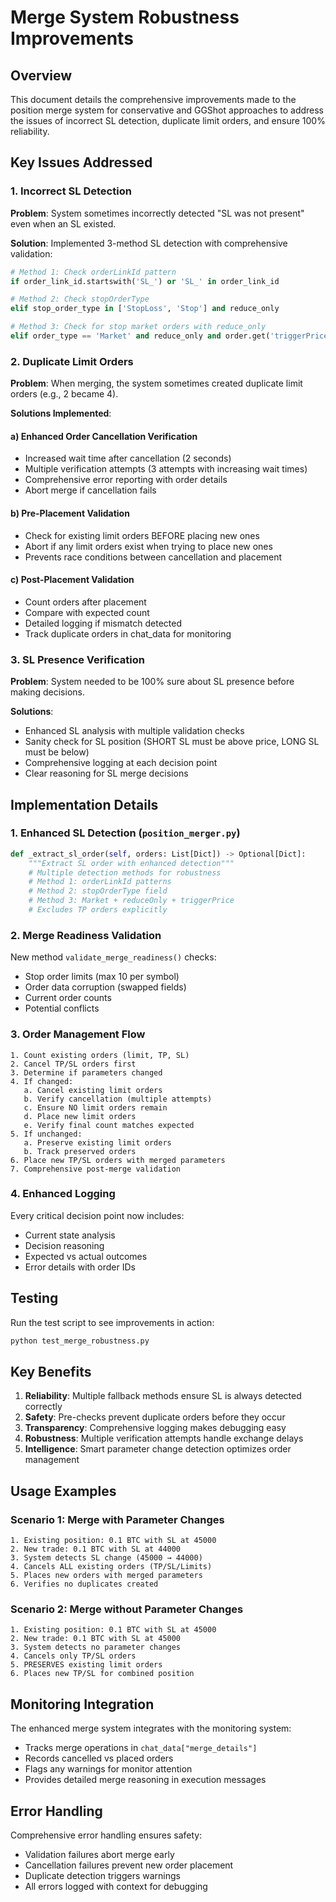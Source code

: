 # Merge System Robustness Improvements

## Overview
This document details the comprehensive improvements made to the position merge system for conservative and GGShot approaches to address the issues of incorrect SL detection, duplicate limit orders, and ensure 100% reliability.

## Key Issues Addressed

### 1. Incorrect SL Detection
**Problem**: System sometimes incorrectly detected "SL was not present" even when an SL existed.

**Solution**: Implemented 3-method SL detection with comprehensive validation:
```python
# Method 1: Check orderLinkId pattern
if order_link_id.startswith('SL_') or 'SL_' in order_link_id

# Method 2: Check stopOrderType  
elif stop_order_type in ['StopLoss', 'Stop'] and reduce_only

# Method 3: Check for stop market orders with reduce_only
elif order_type == 'Market' and reduce_only and order.get('triggerPrice')
```

### 2. Duplicate Limit Orders
**Problem**: When merging, the system sometimes created duplicate limit orders (e.g., 2 became 4).

**Solutions Implemented**:

#### a) Enhanced Order Cancellation Verification
- Increased wait time after cancellation (2 seconds)
- Multiple verification attempts (3 attempts with increasing wait times)
- Comprehensive error reporting with order details
- Abort merge if cancellation fails

#### b) Pre-Placement Validation
- Check for existing limit orders BEFORE placing new ones
- Abort if any limit orders exist when trying to place new ones
- Prevents race conditions between cancellation and placement

#### c) Post-Placement Validation
- Count orders after placement
- Compare with expected count
- Detailed logging if mismatch detected
- Track duplicate orders in chat_data for monitoring

### 3. SL Presence Verification
**Problem**: System needed to be 100% sure about SL presence before making decisions.

**Solutions**:
- Enhanced SL analysis with multiple validation checks
- Sanity check for SL position (SHORT SL must be above price, LONG SL must be below)
- Comprehensive logging at each decision point
- Clear reasoning for SL merge decisions

## Implementation Details

### 1. Enhanced SL Detection (`position_merger.py`)
```python
def _extract_sl_order(self, orders: List[Dict]) -> Optional[Dict]:
    """Extract SL order with enhanced detection"""
    # Multiple detection methods for robustness
    # Method 1: orderLinkId patterns
    # Method 2: stopOrderType field
    # Method 3: Market + reduceOnly + triggerPrice
    # Excludes TP orders explicitly
```

### 2. Merge Readiness Validation
New method `validate_merge_readiness()` checks:
- Stop order limits (max 10 per symbol)
- Order data corruption (swapped fields)
- Current order counts
- Potential conflicts

### 3. Order Management Flow
```
1. Count existing orders (limit, TP, SL)
2. Cancel TP/SL orders first
3. Determine if parameters changed
4. If changed:
   a. Cancel existing limit orders
   b. Verify cancellation (multiple attempts)
   c. Ensure NO limit orders remain
   d. Place new limit orders
   e. Verify final count matches expected
5. If unchanged:
   a. Preserve existing limit orders
   b. Track preserved orders
6. Place new TP/SL orders with merged parameters
7. Comprehensive post-merge validation
```

### 4. Enhanced Logging
Every critical decision point now includes:
- Current state analysis
- Decision reasoning
- Expected vs actual outcomes
- Error details with order IDs

## Testing

Run the test script to see improvements in action:
```bash
python test_merge_robustness.py
```

## Key Benefits

1. **Reliability**: Multiple fallback methods ensure SL is always detected correctly
2. **Safety**: Pre-checks prevent duplicate orders before they occur
3. **Transparency**: Comprehensive logging makes debugging easy
4. **Robustness**: Multiple verification attempts handle exchange delays
5. **Intelligence**: Smart parameter change detection optimizes order management

## Usage Examples

### Scenario 1: Merge with Parameter Changes
```
1. Existing position: 0.1 BTC with SL at 45000
2. New trade: 0.1 BTC with SL at 44000
3. System detects SL change (45000 → 44000)
4. Cancels ALL existing orders (TP/SL/Limits)
5. Places new orders with merged parameters
6. Verifies no duplicates created
```

### Scenario 2: Merge without Parameter Changes
```
1. Existing position: 0.1 BTC with SL at 45000
2. New trade: 0.1 BTC with SL at 45000
3. System detects no parameter changes
4. Cancels only TP/SL orders
5. PRESERVES existing limit orders
6. Places new TP/SL for combined position
```

## Monitoring Integration
The enhanced merge system integrates with the monitoring system:
- Tracks merge operations in `chat_data["merge_details"]`
- Records cancelled vs placed orders
- Flags any warnings for monitor attention
- Provides detailed merge reasoning in execution messages

## Error Handling
Comprehensive error handling ensures safety:
- Validation failures abort merge early
- Cancellation failures prevent new order placement
- Duplicate detection triggers warnings
- All errors logged with context for debugging